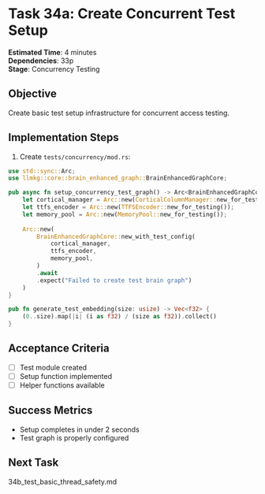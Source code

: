 # Task 34a: Create Concurrent Test Setup

**Estimated Time**: 4 minutes  
**Dependencies**: 33p  
**Stage**: Concurrency Testing  

## Objective
Create basic test setup infrastructure for concurrent access testing.

## Implementation Steps

1. Create `tests/concurrency/mod.rs`:
```rust
use std::sync::Arc;
use llmkg::core::brain_enhanced_graph::BrainEnhancedGraphCore;

pub async fn setup_concurrency_test_graph() -> Arc<BrainEnhancedGraphCore> {
    let cortical_manager = Arc::new(CorticalColumnManager::new_for_testing());
    let ttfs_encoder = Arc::new(TTFSEncoder::new_for_testing());
    let memory_pool = Arc::new(MemoryPool::new_for_testing());
    
    Arc::new(
        BrainEnhancedGraphCore::new_with_test_config(
            cortical_manager,
            ttfs_encoder,
            memory_pool,
        )
        .await
        .expect("Failed to create test brain graph")
    )
}

pub fn generate_test_embedding(size: usize) -> Vec<f32> {
    (0..size).map(|i| (i as f32) / (size as f32)).collect()
}
```

## Acceptance Criteria
- [ ] Test module created
- [ ] Setup function implemented
- [ ] Helper functions available

## Success Metrics
- Setup completes in under 2 seconds
- Test graph is properly configured

## Next Task
34b_test_basic_thread_safety.md